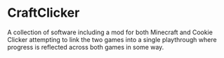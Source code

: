 # CraftClicker
A collection of software including a mod for both Minecraft and Cookie Clicker attempting to link the two games into a single playthrough where progress is reflected across both games in some way.
